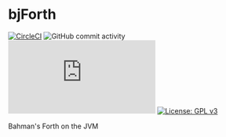 # bjForth

[![CircleCI](https://dl.circleci.com/status-badge/img/circleci/UMKeFZ8ns9T9vi5aquTfVT/FnGnFZDJWi8uY7zNYvkuvb/tree/master.svg?style=shield&circle-token=69b804abc3b70a380cfb416d80ce8d36e5ad2334)](https://dl.circleci.com/status-badge/redirect/circleci/UMKeFZ8ns9T9vi5aquTfVT/FnGnFZDJWi8uY7zNYvkuvb/tree/master)
![GitHub commit activity](https://img.shields.io/github/commit-activity/m/bahmanm/bjforth)
[![Matrix](https://img.shields.io/matrix/bjforth%3Amatrix.org?server_fqdn=matrix.org&style=flat&logo=matrix&color=%230e80c0)](https://matrix.to/#/#github-bahmanm-bjforth:matrix.org)
[![License: GPL v3](https://img.shields.io/badge/License-GPLv3-blue.svg)](https://www.gnu.org/licenses/gpl-3.0)

Bahman's Forth on the JVM
